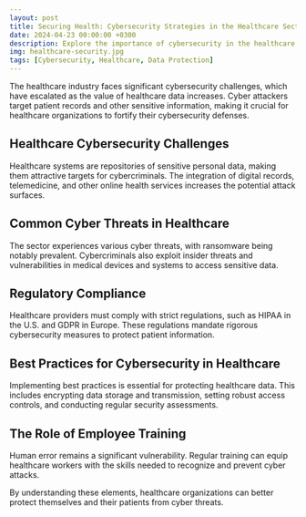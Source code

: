 ```yaml
---
layout: post
title: Securing Health: Cybersecurity Strategies in the Healthcare Sector
date: 2024-04-23 00:00:00 +0300
description: Explore the importance of cybersecurity in the healthcare industry, outlining the sector's unique vulnerabilities and strategic measures to enhance security.
img: healthcare-security.jpg
tags: [Cybersecurity, Healthcare, Data Protection]
---
```

The healthcare industry faces significant cybersecurity challenges, which have escalated as the value of healthcare data increases. Cyber attackers target patient records and other sensitive information, making it crucial for healthcare organizations to fortify their cybersecurity defenses.

## Healthcare Cybersecurity Challenges
Healthcare systems are repositories of sensitive personal data, making them attractive targets for cybercriminals. The integration of digital records, telemedicine, and other online health services increases the potential attack surfaces.

## Common Cyber Threats in Healthcare
The sector experiences various cyber threats, with ransomware being notably prevalent. Cybercriminals also exploit insider threats and vulnerabilities in medical devices and systems to access sensitive data.

## Regulatory Compliance
Healthcare providers must comply with strict regulations, such as HIPAA in the U.S. and GDPR in Europe. These regulations mandate rigorous cybersecurity measures to protect patient information.

## Best Practices for Cybersecurity in Healthcare
Implementing best practices is essential for protecting healthcare data. This includes encrypting data storage and transmission, setting robust access controls, and conducting regular security assessments.

## The Role of Employee Training
Human error remains a significant vulnerability. Regular training can equip healthcare workers with the skills needed to recognize and prevent cyber attacks.

By understanding these elements, healthcare organizations can better protect themselves and their patients from cyber threats.
